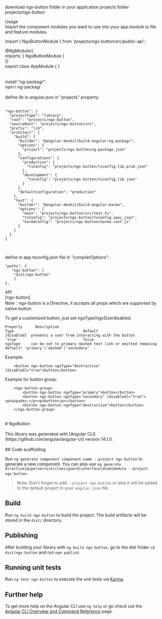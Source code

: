 
download ngx-button folder in your application projects folder </br>
projects/ngx-button </br>

Usage </br>
Import the component modules you want to use into your app.module.ts file and feature modules. </br>

import { NgxButtonModule } from 'projects/ngx-button/src/public-api'; </br>

@NgModule({ </br>
  imports: [ NgxButtonModule ] </br>
}) </br>
export class AppModule { } </br>
</br>
</br>
install "ng-packagr":</br>
npm i ng-packagr</br>
</br>
define lib in angular.json in "projects" property: </br>
</br>
```
"ngx-button": {
  "projectType": "library",
  "root": "projects/ngx-button",
  "sourceRoot": "projects/ngx-button/src",
  "prefix": "lib",
  "architect": {
    "build": {
      "builder": "@angular-devkit/build-angular:ng-packagr", 
      "options": { 
        "project": "projects/ngx-button/ng-package.json"
      },
      "configurations": {
        "production": {
          "tsConfig": "projects/ngx-button/tsconfig.lib.prod.json"
        },
        "development": {
          "tsConfig": "projects/ngx-button/tsconfig.lib.json"
        }
      },
      "defaultConfiguration": "production"
    },
    "test": {
      "builder": "@angular-devkit/build-angular:karma",
      "options": {
        "main": "projects/ngx-button/src/test.ts",
        "tsConfig": "projects/ngx-button/tsconfig.spec.json",
        "karmaConfig": "projects/ngx-button/karma.conf.js"
      }
    }
  }
}
```
 </br>
 
define in app tsconfig.json file in "compilerOptions":
```
"paths": {
   "ngx-button": [
    "dist/ngx-button"
    ]
},
```
 
API </br>
[ngx-button] </br>
Note：ngx-button is a Directive, it accepts all props which are supported by native button. </br>

To get a customized button, just set ngxType/ngxSize/disabled. </br>
```
Property	  Description                                                     	Type	                            Default
[disabled]	prevents a user from interacting with the button	                'true'	                            false	
ngxType	    can be set to primary dashed text link or omitted (meaning default)	'primary'|'dashed'|'secondary'	-	
```
Example: </br>
```
    <button ngx-button ngxType="destructive" [disabled]="true">button</button>
```
Example for button group:  </br>
```
    <ngx-button-group>
        <button ngx-button ngxType="primary">button</button>
        <button ngx-button ngxType="secondary" [disabled]="true"><p>&spades;</p><p>button</p></button>
        <button ngx-button ngxType="destructive">button</button>
    </ngx-button-group>
```
 </br>
# NgxButton </br>
 </br>
This library was generated with [Angular CLI](https://github.com/angular/angular-cli) version 14.1.0. </br>
 </br>
## Code scaffolding

Run `ng generate component component-name --project ngx-button` to generate a new component. You can also use `ng generate directive|pipe|service|class|guard|interface|enum|module --project ngx-button`.
> Note: Don't forget to add `--project ngx-button` or else it will be added to the default project in your `angular.json` file. 

## Build

Run `ng build ngx-button` to build the project. The build artifacts will be stored in the `dist/` directory.

## Publishing

After building your library with `ng build ngx-button`, go to the dist folder `cd dist/ngx-button` and run `npm publish`.

## Running unit tests

Run `ng test ngx-button` to execute the unit tests via [Karma](https://karma-runner.github.io).

## Further help

To get more help on the Angular CLI use `ng help` or go check out the [Angular CLI Overview and Command Reference](https://angular.io/cli) page.
